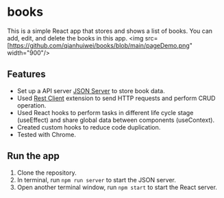 # books

This is a simple React app that stores and shows a list of books. 
You can add, edit, and delete the books in this app.
<img src=[https://github.com/qianhuiwei/books/blob/main/pageDemo.png" width="900"/>

## Features
* Set up a API server [JSON Server](https://www.npmjs.com/package/json-server) to store book data.
* Used [Rest Client](https://marketplace.visualstudio.com/items?itemName=humao.rest-client) extension to send HTTP requests and perform CRUD operation.
* Used React hooks to perform tasks in different life cycle stage (useEffect) and share global data between components (useContext).
* Created custom hooks to reduce code duplication.
* Tested with Chrome.

## Run the app
1. Clone the repository.
2. In terminal, run ```npm run server``` to start the JSON server.
3. Open another terminal window, run ```npm start``` to start the React server.



